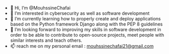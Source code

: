 - 👋 Hi, I’m @MouhssineChafai
- 👀 I’m interested in cybersecurity as well as software development
- 🌱 I’m currently learning how to properly create and deploy applications based on the Python framework Django along with the PEP 8 guidelines
- 💞️ I’m looking forward to improving my skills in software development in order to be able to contribute to open-source projects, meet people with similar interests and teach others.
- 📫 reach me on my personal email : mouhssinechafai21@gmail.com
<!---
MouhssineChafai/MouhssineChafai is a ✨ special ✨ repository because its `README.md` (this file) appears on your GitHub profile.
You can click the Preview link to take a look at your changes.
--->
